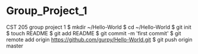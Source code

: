 Group_Project_1
===============

CST 205 group project 1
$ mkdir ~/Hello-World
$ cd ~/Hello-World
$ git init
$ touch README
$ git add README
$ git commit -m 'first commit'
$ git remote add origin https://github.com/gurpy/Hello-World.git
$ git push origin master
